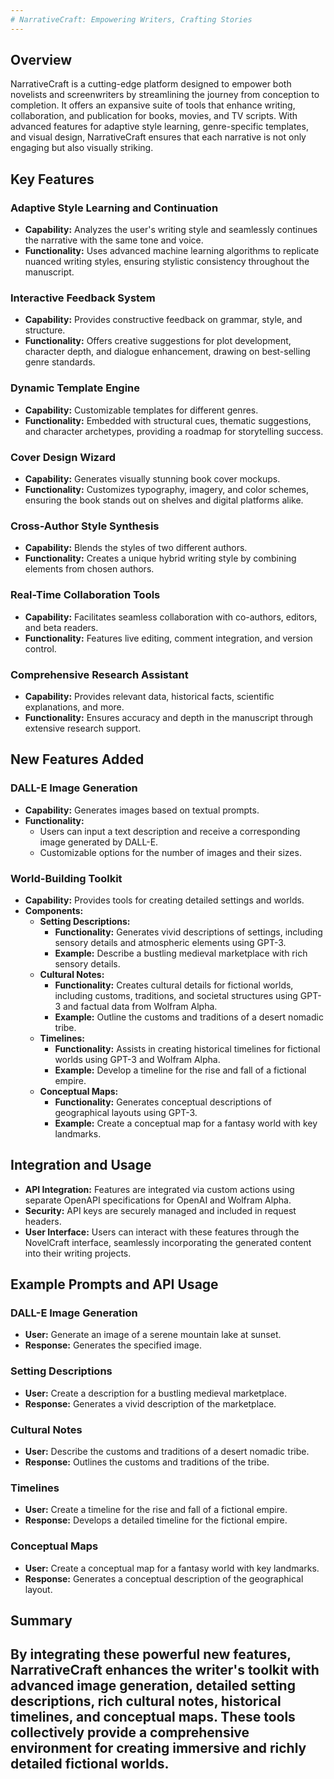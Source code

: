 ```yaml
---
# NarrativeCraft: Empowering Writers, Crafting Stories
---
```

## Overview

NarrativeCraft is a cutting-edge platform designed to empower both novelists and screenwriters by streamlining the journey from conception to completion. It offers an expansive suite of tools that enhance writing, collaboration, and publication for books, movies, and TV scripts. With advanced features for adaptive style learning, genre-specific templates, and visual design, NarrativeCraft ensures that each narrative is not only engaging but also visually striking.

## Key Features

### Adaptive Style Learning and Continuation
- **Capability:** Analyzes the user's writing style and seamlessly continues the narrative with the same tone and voice.
- **Functionality:** Uses advanced machine learning algorithms to replicate nuanced writing styles, ensuring stylistic consistency throughout the manuscript.

### Interactive Feedback System
- **Capability:** Provides constructive feedback on grammar, style, and structure.
- **Functionality:** Offers creative suggestions for plot development, character depth, and dialogue enhancement, drawing on best-selling genre standards.

### Dynamic Template Engine
- **Capability:** Customizable templates for different genres.
- **Functionality:** Embedded with structural cues, thematic suggestions, and character archetypes, providing a roadmap for storytelling success.

### Cover Design Wizard
- **Capability:** Generates visually stunning book cover mockups.
- **Functionality:** Customizes typography, imagery, and color schemes, ensuring the book stands out on shelves and digital platforms alike.

### Cross-Author Style Synthesis
- **Capability:** Blends the styles of two different authors.
- **Functionality:** Creates a unique hybrid writing style by combining elements from chosen authors.

### Real-Time Collaboration Tools
- **Capability:** Facilitates seamless collaboration with co-authors, editors, and beta readers.
- **Functionality:** Features live editing, comment integration, and version control.

### Comprehensive Research Assistant
- **Capability:** Provides relevant data, historical facts, scientific explanations, and more.
- **Functionality:** Ensures accuracy and depth in the manuscript through extensive research support.

## New Features Added

### DALL-E Image Generation
- **Capability:** Generates images based on textual prompts.
- **Functionality:**
  - Users can input a text description and receive a corresponding image generated by DALL-E.
  - Customizable options for the number of images and their sizes.

### World-Building Toolkit
- **Capability:** Provides tools for creating detailed settings and worlds.
- **Components:**
  - **Setting Descriptions:**
    - **Functionality:** Generates vivid descriptions of settings, including sensory details and atmospheric elements using GPT-3.
    - **Example:** Describe a bustling medieval marketplace with rich sensory details.
  - **Cultural Notes:**
    - **Functionality:** Creates cultural details for fictional worlds, including customs, traditions, and societal structures using GPT-3 and factual data from Wolfram Alpha.
    - **Example:** Outline the customs and traditions of a desert nomadic tribe.
  - **Timelines:**
    - **Functionality:** Assists in creating historical timelines for fictional worlds using GPT-3 and Wolfram Alpha.
    - **Example:** Develop a timeline for the rise and fall of a fictional empire.
  - **Conceptual Maps:**
    - **Functionality:** Generates conceptual descriptions of geographical layouts using GPT-3.
    - **Example:** Create a conceptual map for a fantasy world with key landmarks.

## Integration and Usage

- **API Integration:** Features are integrated via custom actions using separate OpenAPI specifications for OpenAI and Wolfram Alpha.
- **Security:** API keys are securely managed and included in request headers.
- **User Interface:** Users can interact with these features through the NovelCraft interface, seamlessly incorporating the generated content into their writing projects.

## Example Prompts and API Usage

### DALL-E Image Generation
- **User:** Generate an image of a serene mountain lake at sunset.
- **Response:** Generates the specified image.

### Setting Descriptions
- **User:** Create a description for a bustling medieval marketplace.
- **Response:** Generates a vivid description of the marketplace.

### Cultural Notes
- **User:** Describe the customs and traditions of a desert nomadic tribe.
- **Response:** Outlines the customs and traditions of the tribe.

### Timelines
- **User:** Create a timeline for the rise and fall of a fictional empire.
- **Response:** Develops a detailed timeline for the fictional empire.

### Conceptual Maps
- **User:** Create a conceptual map for a fantasy world with key landmarks.
- **Response:** Generates a conceptual description of the geographical layout.

## Summary

By integrating these powerful new features, NarrativeCraft enhances the writer's toolkit with advanced image generation, detailed setting descriptions, rich cultural notes, historical timelines, and conceptual maps. These tools collectively provide a comprehensive environment for creating immersive and richly detailed fictional worlds.
---
